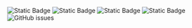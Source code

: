 ![Static Badge](https://img.shields.io/badge/blacklists-60-000000) ![Static Badge](https://img.shields.io/badge/blacklisted-2524994-cc0000) ![Static Badge](https://img.shields.io/badge/whitelisted-2244-00CC00) ![Static Badge](https://img.shields.io/badge/streaming_blacklist-28107-000000) ![GitHub issues](https://img.shields.io/github/issues/fabriziosalmi/blacklists)

